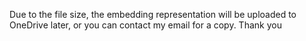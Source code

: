 Due to the file size, the embedding representation will be uploaded to OneDrive later, or you can contact my email for a copy. Thank you
